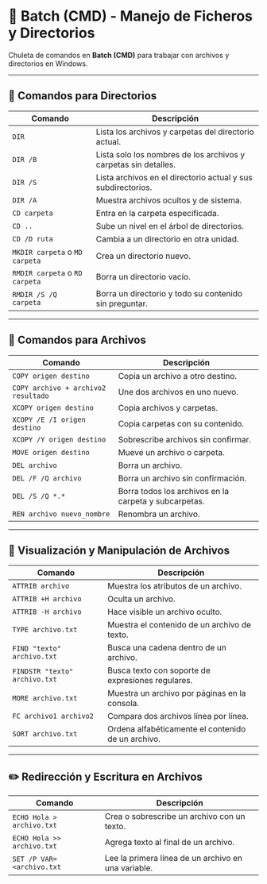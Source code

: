 # 📄 Batch (CMD) - Manejo de Ficheros y Directorios

Chuleta de comandos en **Batch (CMD)** para trabajar con archivos y directorios en Windows.

---

## 📂 Comandos para Directorios

| **Comando**         | **Descripción** |
|---------------------|----------------|
| `DIR`              | Lista los archivos y carpetas del directorio actual. |
| `DIR /B`           | Lista solo los nombres de los archivos y carpetas sin detalles. |
| `DIR /S`           | Lista archivos en el directorio actual y sus subdirectorios. |
| `DIR /A`           | Muestra archivos ocultos y de sistema. |
| `CD carpeta`       | Entra en la carpeta especificada. |
| `CD ..`            | Sube un nivel en el árbol de directorios. |
| `CD /D ruta`       | Cambia a un directorio en otra unidad. |
| `MKDIR carpeta` o `MD carpeta` | Crea un directorio nuevo. |
| `RMDIR carpeta` o `RD carpeta` | Borra un directorio vacío. |
| `RMDIR /S /Q carpeta` | Borra un directorio y todo su contenido sin preguntar. |

---

## 📄 Comandos para Archivos

| **Comando**         | **Descripción** |
|---------------------|----------------|
| `COPY origen destino` | Copia un archivo a otro destino. |
| `COPY archivo + archivo2 resultado` | Une dos archivos en uno nuevo. |
| `XCOPY origen destino` | Copia archivos y carpetas. |
| `XCOPY /E /I origen destino` | Copia carpetas con su contenido. |
| `XCOPY /Y origen destino` | Sobrescribe archivos sin confirmar. |
| `MOVE origen destino` | Mueve un archivo o carpeta. |
| `DEL archivo`       | Borra un archivo. |
| `DEL /F /Q archivo` | Borra un archivo sin confirmación. |
| `DEL /S /Q *.*`    | Borra todos los archivos en la carpeta y subcarpetas. |
| `REN archivo nuevo_nombre` | Renombra un archivo. |

---

## 📜 Visualización y Manipulación de Archivos

| **Comando**         | **Descripción** |
|---------------------|----------------|
| `ATTRIB archivo`   | Muestra los atributos de un archivo. |
| `ATTRIB +H archivo` | Oculta un archivo. |
| `ATTRIB -H archivo` | Hace visible un archivo oculto. |
| `TYPE archivo.txt` | Muestra el contenido de un archivo de texto. |
| `FIND "texto" archivo.txt` | Busca una cadena dentro de un archivo. |
| `FINDSTR "texto" archivo.txt` | Busca texto con soporte de expresiones regulares. |
| `MORE archivo.txt` | Muestra un archivo por páginas en la consola. |
| `FC archivo1 archivo2` | Compara dos archivos línea por línea. |
| `SORT archivo.txt` | Ordena alfabéticamente el contenido de un archivo. |

---

## ✏️ Redirección y Escritura en Archivos

| **Comando**         | **Descripción** |
|---------------------|----------------|
| `ECHO Hola > archivo.txt` | Crea o sobrescribe un archivo con un texto. |
| `ECHO Hola >> archivo.txt` | Agrega texto al final de un archivo. |
| `SET /P VAR=<archivo.txt` | Lee la primera línea de un archivo en una variable. |

